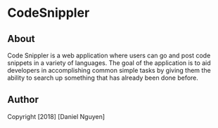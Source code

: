# CodeSnippler

## About
Code Snippler is a web application where users can go and post code snippets in a variety of languages.
The goal of the application is to aid developers in accomplishing common simple tasks by
giving them the ability to search up something that has already been done before.


## Author
Copyright [2018] [Daniel Nguyen]